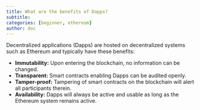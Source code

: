 ```yaml
---
title: What are the benefits of Dapps?
subtitle: 
categories: [beginner, ethereum]
author: doc
---
```


Decentralized applications (Dapps) are hosted on decentralized systems such as Ethereum and typically have these benefits:

 - **Immutability:** Upon entering the blockchain, no information can be changed.
 - **Transparent:** Smart contracts enabling Dapps can be audited openly.
 - **Tamper-proof:** Tampering of smart contracts on the blockchain will alert all participants therein.
 - **Availability:** Dapps will always be active and usable as long as the Ethereum system remains active.
